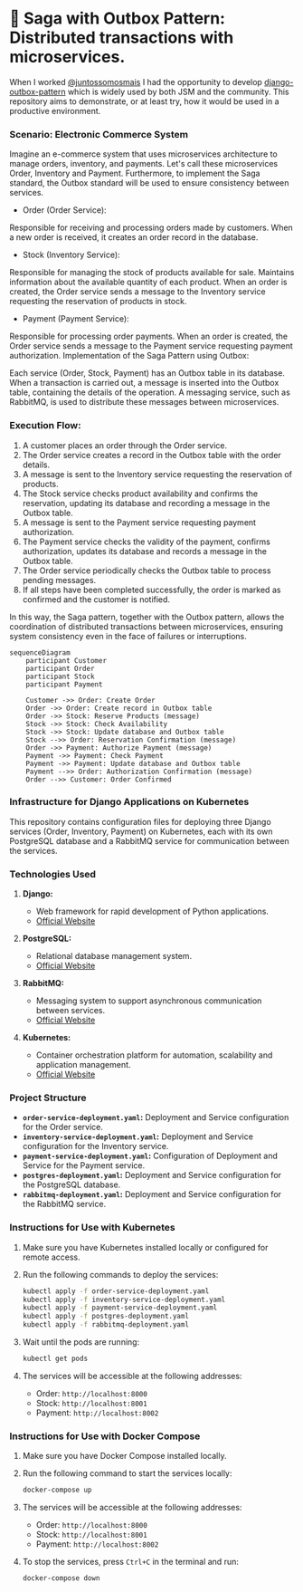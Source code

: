 # 👋 Saga with Outbox Pattern: Distributed transactions with microservices.

When I worked [@juntossomosmais](https://github.com/juntossomosmais) I had the opportunity to develop [django-outbox-pattern](https://github.com/juntossomosmais/django-outbox-pattern) which is widely used by both JSM and the community. This repository aims to demonstrate, or at least try, how it would be used in a productive environment.

### Scenario: Electronic Commerce System

Imagine an e-commerce system that uses microservices architecture to manage orders, inventory, and payments. Let's call these microservices Order, Inventory and Payment. Furthermore, to implement the Saga standard, the Outbox standard will be used to ensure consistency between services.

* Order (Order Service):

Responsible for receiving and processing orders made by customers.
When a new order is received, it creates an order record in the database.

* Stock (Inventory Service):

Responsible for managing the stock of products available for sale.
Maintains information about the available quantity of each product.
When an order is created, the Order service sends a message to the Inventory service requesting the reservation of products in stock.

* Payment (Payment Service):

Responsible for processing order payments.
When an order is created, the Order service sends a message to the Payment service requesting payment authorization.
Implementation of the Saga Pattern using Outbox:

Each service (Order, Stock, Payment) has an Outbox table in its database.
When a transaction is carried out, a message is inserted into the Outbox table, containing the details of the operation.
A messaging service, such as RabbitMQ, is used to distribute these messages between microservices.

### Execution Flow:

1. A customer places an order through the Order service.
2. The Order service creates a record in the Outbox table with the order details.
3. A message is sent to the Inventory service requesting the reservation of products.
4. The Stock service checks product availability and confirms the reservation, updating its database and recording a message in the Outbox table.
5. A message is sent to the Payment service requesting payment authorization.
6. The Payment service checks the validity of the payment, confirms authorization, updates its database and records a message in the Outbox table.
7. The Order service periodically checks the Outbox table to process pending messages.
8. If all steps have been completed successfully, the order is marked as confirmed and the customer is notified.

In this way, the Saga pattern, together with the Outbox pattern, allows the coordination of distributed transactions between microservices, ensuring system consistency even in the face of failures or interruptions.
```mermaid
sequenceDiagram
    participant Customer
    participant Order
    participant Stock
    participant Payment

    Customer ->> Order: Create Order
    Order ->> Order: Create record in Outbox table
    Order ->> Stock: Reserve Products (message)
    Stock ->> Stock: Check Availability
    Stock ->> Stock: Update database and Outbox table
    Stock -->> Order: Reservation Confirmation (message)
    Order ->> Payment: Authorize Payment (message)
    Payment ->> Payment: Check Payment
    Payment ->> Payment: Update database and Outbox table
    Payment -->> Order: Authorization Confirmation (message)
    Order -->> Customer: Order Confirmed
```
### Infrastructure for Django Applications on Kubernetes

This repository contains configuration files for deploying three Django services (Order, Inventory, Payment) on Kubernetes, each with its own PostgreSQL database and a RabbitMQ service for communication between the services.

### Technologies Used

1. **Django:**
    - Web framework for rapid development of Python applications.
    - [Official Website](https://www.djangoproject.com/)

2. **PostgreSQL:**
    - Relational database management system.
    - [Official Website](https://www.postgresql.org/)

3. **RabbitMQ:**
    - Messaging system to support asynchronous communication between services.
    - [Official Website](https://www.rabbitmq.com/)

4. **Kubernetes:**
    - Container orchestration platform for automation, scalability and application management.
    - [Official Website](https://kubernetes.io/)

### Project Structure

- **`order-service-deployment.yaml`:** Deployment and Service configuration for the Order service.
- **`inventory-service-deployment.yaml`:** Deployment and Service configuration for the Inventory service.
- **`payment-service-deployment.yaml`:** Configuration of Deployment and Service for the Payment service.
- **`postgres-deployment.yaml`:** Deployment and Service configuration for the PostgreSQL database.
- **`rabbitmq-deployment.yaml`:** Deployment and Service configuration for the RabbitMQ service.

### Instructions for Use with Kubernetes

1. Make sure you have Kubernetes installed locally or configured for remote access.
2. Run the following commands to deploy the services:

    ```bash
    kubectl apply -f order-service-deployment.yaml
    kubectl apply -f inventory-service-deployment.yaml
    kubectl apply -f payment-service-deployment.yaml
    kubectl apply -f postgres-deployment.yaml
    kubectl apply -f rabbitmq-deployment.yaml
    ```

3. Wait until the pods are running:

    ```bash
    kubectl get pods
    ```

4. The services will be accessible at the following addresses:

    - Order: `http://localhost:8000`
    - Stock: `http://localhost:8001`
    - Payment: `http://localhost:8002`

### Instructions for Use with Docker Compose

1. Make sure you have Docker Compose installed locally.
2. Run the following command to start the services locally:

    ```bash
    docker-compose up
    ```

3. The services will be accessible at the following addresses:

    - Order: `http://localhost:8000`
    - Stock: `http://localhost:8001`
    - Payment: `http://localhost:8002`

4. To stop the services, press `Ctrl+C` in the terminal and run:

    ```bash
    docker-compose down
    ```

